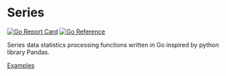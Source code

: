 # Series

[![Go Report Card](https://goreportcard.com/badge/github.com/WinPooh32/series)](https://goreportcard.com/report/github.com/WinPooh32/series)
[![Go Reference](https://pkg.go.dev/badge/github.com/WinPooh32/series.svg)](https://pkg.go.dev/github.com/WinPooh32/series)

Series data statistics processing functions written in Go inspired by python library Pandas.

[Examples](https://github.com/WinPooh32/fta/blob/master/fta.go)

